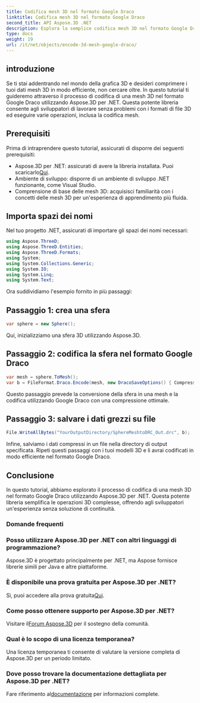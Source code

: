 ```yaml
---
title: Codifica mesh 3D nel formato Google Draco
linktitle: Codifica mesh 3D nel formato Google Draco
second_title: API Aspose.3D .NET
description: Esplora la semplice codifica mesh 3D nel formato Google Draco utilizzando Aspose.3D per .NET. Segui la nostra guida passo passo. Efficiente, potente e intuitivo per gli sviluppatori!
type: docs
weight: 19
url: /it/net/objects/encode-3d-mesh-google-draco/
---
```

## introduzione
Se ti stai addentrando nel mondo della grafica 3D e desideri comprimere i tuoi dati mesh 3D in modo efficiente, non cercare oltre. In questo tutorial ti guideremo attraverso il processo di codifica di una mesh 3D nel formato Google Draco utilizzando Aspose.3D per .NET. Questa potente libreria consente agli sviluppatori di lavorare senza problemi con i formati di file 3D ed eseguire varie operazioni, inclusa la codifica mesh.
## Prerequisiti
Prima di intraprendere questo tutorial, assicurati di disporre dei seguenti prerequisiti:
-  Aspose.3D per .NET: assicurati di avere la libreria installata. Puoi scaricarlo[Qui](https://releases.aspose.com/3d/net/).
- Ambiente di sviluppo: disporre di un ambiente di sviluppo .NET funzionante, come Visual Studio.
- Comprensione di base delle mesh 3D: acquisisci familiarità con i concetti delle mesh 3D per un'esperienza di apprendimento più fluida.
## Importa spazi dei nomi
Nel tuo progetto .NET, assicurati di importare gli spazi dei nomi necessari:
```csharp
using Aspose.ThreeD;
using Aspose.ThreeD.Entities;
using Aspose.ThreeD.Formats;
using System;
using System.Collections.Generic;
using System.IO;
using System.Linq;
using System.Text;
```
Ora suddividiamo l'esempio fornito in più passaggi:
## Passaggio 1: crea una sfera
```csharp
var sphere = new Sphere();
```
Qui, inizializziamo una sfera 3D utilizzando Aspose.3D.
## Passaggio 2: codifica la sfera nel formato Google Draco
```csharp
var mesh = sphere.ToMesh();
var b = FileFormat.Draco.Encode(mesh, new DracoSaveOptions() { CompressionLevel = DracoCompressionLevel.Optimal });
```
Questo passaggio prevede la conversione della sfera in una mesh e la codifica utilizzando Google Draco con una compressione ottimale.
## Passaggio 3: salvare i dati grezzi su file
```csharp
File.WriteAllBytes("YourOutputDirectory/SphereMeshtoDRC_Out.drc", b);
```
Infine, salviamo i dati compressi in un file nella directory di output specificata.
Ripeti questi passaggi con i tuoi modelli 3D e li avrai codificati in modo efficiente nel formato Google Draco.
## Conclusione
In questo tutorial, abbiamo esplorato il processo di codifica di una mesh 3D nel formato Google Draco utilizzando Aspose.3D per .NET. Questa potente libreria semplifica le operazioni 3D complesse, offrendo agli sviluppatori un'esperienza senza soluzione di continuità.

### Domande frequenti
### Posso utilizzare Aspose.3D per .NET con altri linguaggi di programmazione?
Aspose.3D è progettato principalmente per .NET, ma Aspose fornisce librerie simili per Java e altre piattaforme.
### È disponibile una prova gratuita per Aspose.3D per .NET?
 Sì, puoi accedere alla prova gratuita[Qui](https://releases.aspose.com/).
### Come posso ottenere supporto per Aspose.3D per .NET?
 Visitare il[Forum Aspose.3D](https://forum.aspose.com/c/3d/18) per il sostegno della comunità.
### Qual è lo scopo di una licenza temporanea?
Una licenza temporanea ti consente di valutare la versione completa di Aspose.3D per un periodo limitato.
### Dove posso trovare la documentazione dettagliata per Aspose.3D per .NET?
 Fare riferimento al[documentazione](https://reference.aspose.com/3d/net/) per informazioni complete.